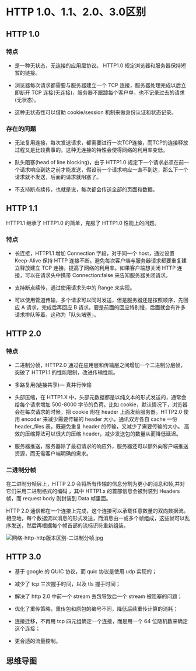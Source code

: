 # HTTP 1.0、1.1、2.0、3.0区别

## HTTP 1.0

### 特点

- 是一种无状态，无连接的应用层协议。 HTTP1.0 规定浏览器和服务器保持短暂的链接。

- 浏览器每次请求都需要与服务器建立一个 TCP 连接，服务器处理完成以后立即断开 TCP 连接(无连接)，服务器不跟踪每个客户单，也不记录过去的请求(无状态)。

- 这种无状态性可以借助 cookie/session 机制来做身份认证和状态记录。

### 存在的问题

- 无法复用连接，每次发送请求，都需要进行一次TCP连接，而TCP的连接释放过程又是比较费事的。这种无连接的特性会使得网络的利用率变低。

- 队头阻塞(head of line blocking)，由于 HTTP1.0 规定下一个请求必须在前一个请求响应到达之前才能发送，假设前一个请求响应一直不到达，那么下一个请求就不发送，后面的请求就阻塞了。

- 不支持断点续传，也就是说，每次都会传送全部的页面和数据。

## HTTP 1.1

HTTP1.1 继承了 HTTP1.0 的简单，克服了 HTTP1.0 性能上的问题。

### 特点

- 长连接，HTTP1.1 增加 Connection 字段，对于同一个 host，通过设置 Keep-Alive 保持 HTTP 连接不断。避免每次客户端与服务器请求都要重复建立释放建立 TCP 连接。提高了网络的利用率。如果客户端想关闭
  HTTP 连接，可以在请求头中携带 Connection:false 来告知服务器关闭请求。

- 支持断点续传，通过使用请求头中的 Range 来实现。

- 可以使用管道传输，多个请求可以同时发送，但是服务器还是按照顺序，先回应 A 请求，完成后再回应 B 请求。要是前面的回应特别慢，后面就会有许多请求排队等着。这称为「队头堵塞」。

## HTTP 2.0

### 特点

- 二进制分帧，HTTP2.0 通过在应用层和传输层之间增加一个二进制分层帧，突破了 HTTP1.1 的性能限制，改进传输性能。

- 多路复用(链接共享)— 真并行传输

- 头部压缩，在 HTTP1.X 中，头部元数据都是以纯文本的形式发送的，通常会给每个请求增加 500-8000 字节的负荷。比如 cookie，默认情况下，浏览器会在每次请求的时候，把 cookie 附在 header
  上面发给服务器。HTTP2.0 使用 encoder 来减少需要传输的 header 大小，通讯双方各自 cache 一份 header_files 表，既避免重复 header 的传输，又减少了需要传输的大小。
  高效的压缩算法可以很大的压缩 header，减少发送包的数量从而降低延迟。

- 服务器推送，服务器除了最初请求的响应外，服务器还可以额外向客户端推送资源，而无需客户端明确的需求。

### 二进制分帧

在二进制分帧层上，HTTP 2.0 会将所有传输的信息分割为更小的消息和帧,并对它们采用二进制格式的编码 ，其中 HTTP1.x 的首部信息会被封装到 Headers 帧，而 request body 则封装到 Data 帧里面。

HTTP 2.0 通信都在一个连接上完成，这个连接可以承载任意数量的双向数据流。相应地，每个数据流以消息的形式发送，而消息由一或多个帧组成，这些帧可以乱序发送，然后再根据每个帧首部的流标识符重新组装。

![网络-http-http版本区别-二进制分帧.jpg](https://cnymw.github.io/GolangStudy/docs/img/网络-http-http版本区别-二进制分帧.jpg)

## HTTP 3.0

- 基于 google 的 QUIC 协议，而 quic 协议是使用 udp 实现的；

- 减少了 tcp 三次握手时间，以及 tls 握手时间；

- 解决了 http 2.0 中前一个 stream 丢包导致后一个 stream 被阻塞的问题；

- 优化了重传策略，重传包和原包的编号不同，降低后续重传计算的消耗；

- 连接迁移，不再用 tcp 四元组确定一个连接，而是用一个 64 位随机数来确定这个连接；

- 更合适的流量控制。

## 思维导图

